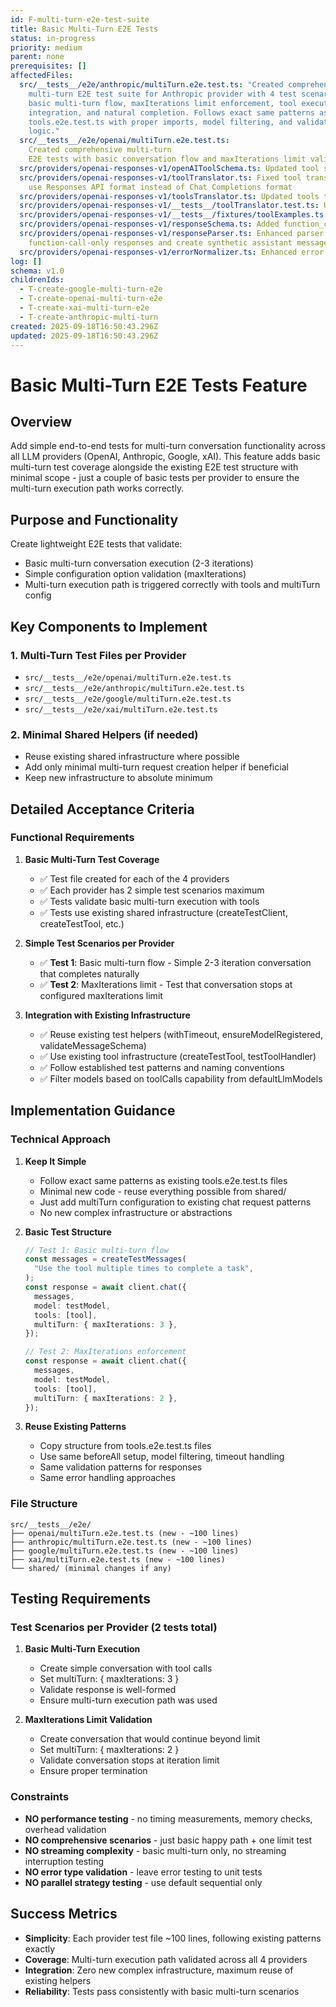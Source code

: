 ```yaml
---
id: F-multi-turn-e2e-test-suite
title: Basic Multi-Turn E2E Tests
status: in-progress
priority: medium
parent: none
prerequisites: []
affectedFiles:
  src/__tests__/e2e/anthropic/multiTurn.e2e.test.ts: "Created comprehensive
    multi-turn E2E test suite for Anthropic provider with 4 test scenarios:
    basic multi-turn flow, maxIterations limit enforcement, tool execution
    integration, and natural completion. Follows exact same patterns as
    tools.e2e.test.ts with proper imports, model filtering, and validation
    logic."
  src/__tests__/e2e/openai/multiTurn.e2e.test.ts:
    Created comprehensive multi-turn
    E2E tests with basic conversation flow and maxIterations limit validation
  src/providers/openai-responses-v1/openAIToolSchema.ts: Updated tool schema for OpenAI Responses API format (flat structure)
  src/providers/openai-responses-v1/toolTranslator.ts: Fixed tool translator to
    use Responses API format instead of Chat Completions format
  src/providers/openai-responses-v1/toolsTranslator.ts: Updated tools translator type definitions for consistency
  src/providers/openai-responses-v1/__tests__/toolTranslator.test.ts: Updated test assertions for new tool format
  src/providers/openai-responses-v1/__tests__/fixtures/toolExamples.ts: Updated test fixtures to match Responses API tool format
  src/providers/openai-responses-v1/responseSchema.ts: Added function_call output schema support for multi-turn responses
  src/providers/openai-responses-v1/responseParser.ts: Enhanced parser to handle
    function-call-only responses and create synthetic assistant messages
  src/providers/openai-responses-v1/errorNormalizer.ts: Enhanced error logging for better debugging of validation failures
log: []
schema: v1.0
childrenIds:
  - T-create-google-multi-turn-e2e
  - T-create-openai-multi-turn-e2e
  - T-create-xai-multi-turn-e2e
  - T-create-anthropic-multi-turn
created: 2025-09-18T16:50:43.296Z
updated: 2025-09-18T16:50:43.296Z
---
```


# Basic Multi-Turn E2E Tests Feature

## Overview

Add simple end-to-end tests for multi-turn conversation functionality across all LLM providers (OpenAI, Anthropic, Google, xAI). This feature adds basic multi-turn test coverage alongside the existing E2E test structure with minimal scope - just a couple of basic tests per provider to ensure the multi-turn execution path works correctly.

## Purpose and Functionality

Create lightweight E2E tests that validate:

- Basic multi-turn conversation execution (2-3 iterations)
- Simple configuration option validation (maxIterations)
- Multi-turn execution path is triggered correctly with tools and multiTurn config

## Key Components to Implement

### 1. Multi-Turn Test Files per Provider

- `src/__tests__/e2e/openai/multiTurn.e2e.test.ts`
- `src/__tests__/e2e/anthropic/multiTurn.e2e.test.ts`
- `src/__tests__/e2e/google/multiTurn.e2e.test.ts`
- `src/__tests__/e2e/xai/multiTurn.e2e.test.ts`

### 2. Minimal Shared Helpers (if needed)

- Reuse existing shared infrastructure where possible
- Add only minimal multi-turn request creation helper if beneficial
- Keep new infrastructure to absolute minimum

## Detailed Acceptance Criteria

### Functional Requirements

1. **Basic Multi-Turn Test Coverage**
   - ✅ Test file created for each of the 4 providers
   - ✅ Each provider has 2 simple test scenarios maximum
   - ✅ Tests validate basic multi-turn execution with tools
   - ✅ Tests use existing shared infrastructure (createTestClient, createTestTool, etc.)

2. **Simple Test Scenarios per Provider**
   - ✅ **Test 1**: Basic multi-turn flow - Simple 2-3 iteration conversation that completes naturally
   - ✅ **Test 2**: MaxIterations limit - Test that conversation stops at configured maxIterations limit

3. **Integration with Existing Infrastructure**
   - ✅ Reuse existing test helpers (withTimeout, ensureModelRegistered, validateMessageSchema)
   - ✅ Use existing tool infrastructure (createTestTool, testToolHandler)
   - ✅ Follow established test patterns and naming conventions
   - ✅ Filter models based on toolCalls capability from defaultLlmModels

## Implementation Guidance

### Technical Approach

1. **Keep It Simple**
   - Follow exact same patterns as existing tools.e2e.test.ts files
   - Minimal new code - reuse everything possible from shared/
   - Just add multiTurn configuration to existing chat request patterns
   - No new complex infrastructure or abstractions

2. **Basic Test Structure**

   ```typescript
   // Test 1: Basic multi-turn flow
   const messages = createTestMessages(
     "Use the tool multiple times to complete a task",
   );
   const response = await client.chat({
     messages,
     model: testModel,
     tools: [tool],
     multiTurn: { maxIterations: 3 },
   });

   // Test 2: MaxIterations enforcement
   const response = await client.chat({
     messages,
     model: testModel,
     tools: [tool],
     multiTurn: { maxIterations: 2 },
   });
   ```

3. **Reuse Existing Patterns**
   - Copy structure from tools.e2e.test.ts files
   - Use same beforeAll setup, model filtering, timeout handling
   - Same validation patterns for responses
   - Same error handling approaches

### File Structure

```
src/__tests__/e2e/
├── openai/multiTurn.e2e.test.ts (new - ~100 lines)
├── anthropic/multiTurn.e2e.test.ts (new - ~100 lines)
├── google/multiTurn.e2e.test.ts (new - ~100 lines)
├── xai/multiTurn.e2e.test.ts (new - ~100 lines)
└── shared/ (minimal changes if any)
```

## Testing Requirements

### Test Scenarios per Provider (2 tests total)

1. **Basic Multi-Turn Execution**
   - Create simple conversation with tool calls
   - Set multiTurn: { maxIterations: 3 }
   - Validate response is well-formed
   - Ensure multi-turn execution path was used

2. **MaxIterations Limit Validation**
   - Create conversation that would continue beyond limit
   - Set multiTurn: { maxIterations: 2 }
   - Validate conversation stops at iteration limit
   - Ensure proper termination

### Constraints

- **NO performance testing** - no timing measurements, memory checks, overhead validation
- **NO comprehensive scenarios** - just basic happy path + one limit test
- **NO streaming complexity** - basic multi-turn only, no streaming interruption testing
- **NO error type validation** - leave error testing to unit tests
- **NO parallel strategy testing** - use default sequential only

## Success Metrics

- **Simplicity**: Each provider test file ~100 lines, following existing patterns exactly
- **Coverage**: Multi-turn execution path validated across all 4 providers
- **Integration**: Zero new complex infrastructure, maximum reuse of existing helpers
- **Reliability**: Tests pass consistently with basic multi-turn scenarios
